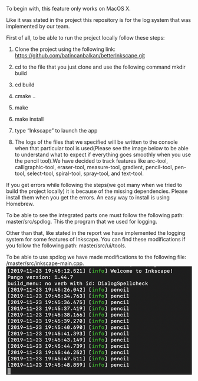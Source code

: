 To begin with, this feature only works on MacOS X.

Like it was stated in the project this repository is for the log system that was implemented by our team.

First of all, to be able to run the project locally follow these steps: 

1) Clone the project using the following link: https://github.com/batincanbalkan/betterInkscape.git

2) cd to the file that you just clone and use the following command mkdir build

3) cd build

4) cmake ..

5) make

6) make install

7) type “Inkscape” to launch the app

8) The logs of the files that we specified will be written to the console when that particular tool is used(Please see the image below to be able to understand what to expect if everything goes smoothly when you use the pencil tool).We have decided to track features like arc-tool, calligraphic-tool, eraser-tool, measure-tool, gradient, pencil-tool, pen-tool, select-tool, spiral-tool, spray-tool, and text-tool. 

If you get errors while following the steps(we got many when we tried to build the project locally) it is because of the missing dependencies. Please install them when you get the errors. An easy way to install is using Homebrew.

To be able to see the integrated parts one must follow the following path: master/src/spdlog. This the program that we used for logging.

Other than that, like stated in the report we have implemented the logging system for some features of Inkscape. You can find these modifications if you follow the following path: master/src/ui/tools. 

To be able to use spdlog we have made modifications to the following file: /master/src/inkscape-main.cpp. 
![Expected Output](expectedoutput.png)
